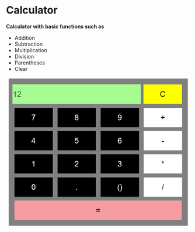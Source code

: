 # Calculator

**Calculator with basic functions such as**
- Addition
- Subtraction
- Multiplication
- Division
- Parentheses
- Clear

![image info](Calculator.jpg)